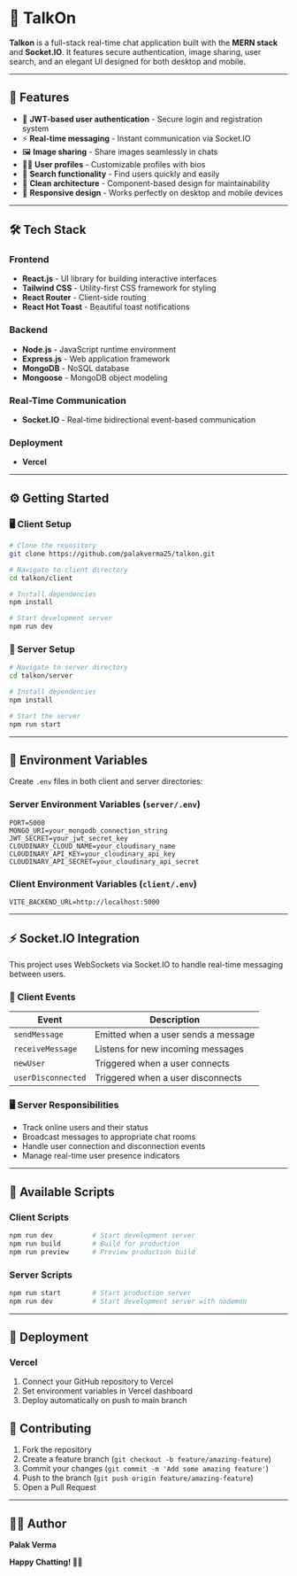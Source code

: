 # 💬 TalkOn

**Talkon** is a full-stack real-time chat application built with the **MERN stack** and **Socket.IO**. It features secure authentication, image sharing, user search, and an elegant UI designed for both desktop and mobile.

---

## 🚀 Features

- 🔐 **JWT-based user authentication** - Secure login and registration system
- ⚡ **Real-time messaging** - Instant communication via Socket.IO
- 🖼️ **Image sharing** - Share images seamlessly in chats
- 🧑‍💼 **User profiles** - Customizable profiles with bios
- 🔎 **Search functionality** - Find users quickly and easily
- 📁 **Clean architecture** - Component-based design for maintainability
- 📱 **Responsive design** - Works perfectly on desktop and mobile devices

---

## 🛠️ Tech Stack

### Frontend
- **React.js** - UI library for building interactive interfaces
- **Tailwind CSS** - Utility-first CSS framework for styling
- **React Router** - Client-side routing
- **React Hot Toast** - Beautiful toast notifications

### Backend
- **Node.js** - JavaScript runtime environment
- **Express.js** - Web application framework
- **MongoDB** - NoSQL database
- **Mongoose** - MongoDB object modeling

### Real-Time Communication
- **Socket.IO** - Real-time bidirectional event-based communication

### Deployment
- **Vercel** 

---

## ⚙️ Getting Started

### 🖥️ Client Setup

```bash
# Clone the repository
git clone https://github.com/palakverma25/talkon.git

# Navigate to client directory
cd talkon/client

# Install dependencies
npm install

# Start development server
npm run dev
```

### 🔧 Server Setup

```bash
# Navigate to server directory
cd talkon/server

# Install dependencies
npm install

# Start the server
npm run start
```

---

## 🔐 Environment Variables

Create `.env` files in both client and server directories:

### Server Environment Variables (`server/.env`)

```env
PORT=5000
MONGO_URI=your_mongodb_connection_string
JWT_SECRET=your_jwt_secret_key
CLOUDINARY_CLOUD_NAME=your_cloudinary_name
CLOUDINARY_API_KEY=your_cloudinary_api_key
CLOUDINARY_API_SECRET=your_cloudinary_api_secret
```

### Client Environment Variables (`client/.env`)

```env
VITE_BACKEND_URL=http://localhost:5000
```

---

## ⚡ Socket.IO Integration

This project uses WebSockets via Socket.IO to handle real-time messaging between users.

### 📡 Client Events

| Event | Description |
|-------|-------------|
| `sendMessage` | Emitted when a user sends a message |
| `receiveMessage` | Listens for new incoming messages |
| `newUser` | Triggered when a user connects |
| `userDisconnected` | Triggered when a user disconnects |

### 🖥️ Server Responsibilities

- Track online users and their status
- Broadcast messages to appropriate chat rooms
- Handle user connection and disconnection events
- Manage real-time user presence indicators

---


## 🔧 Available Scripts

### Client Scripts
```bash
npm run dev          # Start development server
npm run build        # Build for production
npm run preview      # Preview production build
```

### Server Scripts
```bash
npm run start        # Start production server
npm run dev          # Start development server with nodemon
```

---

## 🚀 Deployment

### Vercel
1. Connect your GitHub repository to Vercel
2. Set environment variables in Vercel dashboard
3. Deploy automatically on push to main branch

## 🤝 Contributing

1. Fork the repository
2. Create a feature branch (`git checkout -b feature/amazing-feature`)
3. Commit your changes (`git commit -m 'Add some amazing feature'`)
4. Push to the branch (`git push origin feature/amazing-feature`)
5. Open a Pull Request

---
## 👨‍💻 Author

**Palak Verma**

**Happy Chatting! 💬✨**
